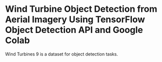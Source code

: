# Wind Turbine Object Detection from Aerial Imagery Using TensorFlow Object Detection API and Google Colab

Wind Turbines 9 is a dataset for object detection tasks.